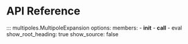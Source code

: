 # API Reference

::: multipoles.MultipoleExpansion
    options:
        members:
            - __init__
            - __call__
            - eval
        show_root_heading: true
        show_source: false